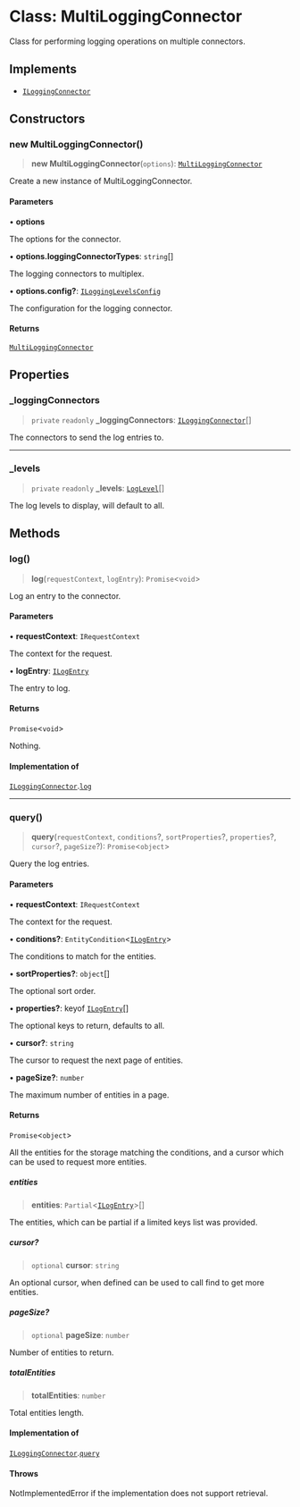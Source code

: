 # Class: MultiLoggingConnector

Class for performing logging operations on multiple connectors.

## Implements

- [`ILoggingConnector`](../interfaces/ILoggingConnector.md)

## Constructors

### new MultiLoggingConnector()

> **new MultiLoggingConnector**(`options`): [`MultiLoggingConnector`](MultiLoggingConnector.md)

Create a new instance of MultiLoggingConnector.

#### Parameters

• **options**

The options for the connector.

• **options.loggingConnectorTypes**: `string`[]

The logging connectors to multiplex.

• **options.config?**: [`ILoggingLevelsConfig`](../interfaces/ILoggingLevelsConfig.md)

The configuration for the logging connector.

#### Returns

[`MultiLoggingConnector`](MultiLoggingConnector.md)

## Properties

### \_loggingConnectors

> `private` `readonly` **\_loggingConnectors**: [`ILoggingConnector`](../interfaces/ILoggingConnector.md)[]

The connectors to send the log entries to.

***

### \_levels

> `private` `readonly` **\_levels**: [`LogLevel`](../type-aliases/LogLevel.md)[]

The log levels to display, will default to all.

## Methods

### log()

> **log**(`requestContext`, `logEntry`): `Promise`\<`void`\>

Log an entry to the connector.

#### Parameters

• **requestContext**: `IRequestContext`

The context for the request.

• **logEntry**: [`ILogEntry`](../interfaces/ILogEntry.md)

The entry to log.

#### Returns

`Promise`\<`void`\>

Nothing.

#### Implementation of

[`ILoggingConnector`](../interfaces/ILoggingConnector.md).[`log`](../interfaces/ILoggingConnector.md#log)

***

### query()

> **query**(`requestContext`, `conditions`?, `sortProperties`?, `properties`?, `cursor`?, `pageSize`?): `Promise`\<`object`\>

Query the log entries.

#### Parameters

• **requestContext**: `IRequestContext`

The context for the request.

• **conditions?**: `EntityCondition`\<[`ILogEntry`](../interfaces/ILogEntry.md)\>

The conditions to match for the entities.

• **sortProperties?**: `object`[]

The optional sort order.

• **properties?**: keyof [`ILogEntry`](../interfaces/ILogEntry.md)[]

The optional keys to return, defaults to all.

• **cursor?**: `string`

The cursor to request the next page of entities.

• **pageSize?**: `number`

The maximum number of entities in a page.

#### Returns

`Promise`\<`object`\>

All the entities for the storage matching the conditions,
and a cursor which can be used to request more entities.

##### entities

> **entities**: `Partial`\<[`ILogEntry`](../interfaces/ILogEntry.md)\>[]

The entities, which can be partial if a limited keys list was provided.

##### cursor?

> `optional` **cursor**: `string`

An optional cursor, when defined can be used to call find to get more entities.

##### pageSize?

> `optional` **pageSize**: `number`

Number of entities to return.

##### totalEntities

> **totalEntities**: `number`

Total entities length.

#### Implementation of

[`ILoggingConnector`](../interfaces/ILoggingConnector.md).[`query`](../interfaces/ILoggingConnector.md#query)

#### Throws

NotImplementedError if the implementation does not support retrieval.
